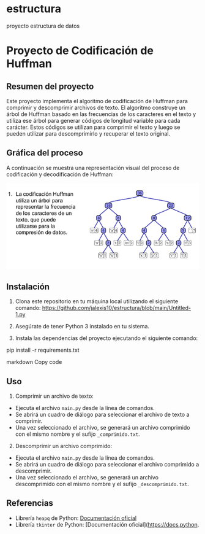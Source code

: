 # estructura
proyecto estructura de datos
# Proyecto de Codificación de Huffman

## Resumen del proyecto
Este proyecto implementa el algoritmo de codificación de Huffman para comprimir y descomprimir archivos de texto. El algoritmo construye un árbol de Huffman basado en las frecuencias de los caracteres en el texto y utiliza ese árbol para generar códigos de longitud variable para cada carácter. Estos códigos se utilizan para comprimir el texto y luego se pueden utilizar para descomprimirlo y recuperar el texto original.

## Gráfica del proceso
A continuación se muestra una representación visual del proceso de codificación y decodificación de Huffman:

![Gráfica del proceso de Codificación de Huffman](huffman_process.png)

## Instalación
1. Clona este repositorio en tu máquina local utilizando el siguiente comando:
https://github.com/jalexis10/estructura/blob/main/Untitled-1.py
2. Asegúrate de tener Python 3 instalado en tu sistema.

3. Instala las dependencias del proyecto ejecutando el siguiente comando:

pip install -r requirements.txt

markdown
Copy code

## Uso
1. Comprimir un archivo de texto:
- Ejecuta el archivo `main.py` desde la línea de comandos.
- Se abrirá un cuadro de diálogo para seleccionar el archivo de texto a comprimir.
- Una vez seleccionado el archivo, se generará un archivo comprimido con el mismo nombre y el sufijo `_comprimido.txt`.

2. Descomprimir un archivo comprimido:
- Ejecuta el archivo `main.py` desde la línea de comandos.
- Se abrirá un cuadro de diálogo para seleccionar el archivo comprimido a descomprimir.
- Una vez seleccionado el archivo, se generará un archivo descomprimido con el mismo nombre y el sufijo `_descomprimido.txt`.

## Referencias
- Librería `heapq` de Python: [Documentación oficial](https://docs.python.org/3/library/heapq.html)
- Librería `tkinter` de Python: [Documentación oficial](https://docs.python.
